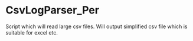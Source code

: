# CsvLogParser_Per
Script which will read large csv files. Will output simplified csv file which is suitable for excel etc.
